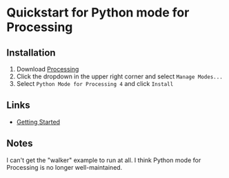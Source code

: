 # Quickstart for Python mode for Processing

## Installation

1. Download [Processing](https://processing.org/download)
1. Click the dropdown in the upper right corner and select `Manage Modes...`
1. Select `Python Mode for Processing 4` and click `Install`

## Links

- [Getting Started](https://py.processing.org/tutorials/gettingstarted/)

## Notes

I can't get the "walker" example to run at all. I think Python mode for Processing is no longer well-maintained.
